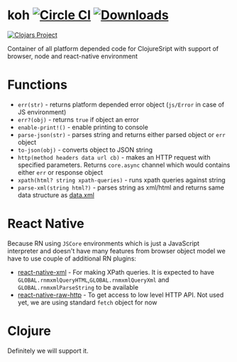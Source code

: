 # koh [![Circle CI](https://circleci.com/gh/artemyarulin/koh.svg?style=svg)](https://circleci.com/gh/artemyarulin/koh) [![Downloads](https://jarkeeper.com/artemyarulin/koh/downloads.svg)](https://jarkeeper.com/artemyarulin/koh)

[![Clojars Project](http://clojars.org/koh/latest-version.svg)](http://clojars.org/koh)

Container of all platform depended code for ClojureSript with support of browser, node and react-native environment

# Functions

- `err(str)` - returns platform depended error object (`js/Error` in case of JS environment)
- `err?(obj)` - returns `true` if object an error
- `enable-print!()` - enable printing to console
- `parse-json(str)` - parses string and returns either parsed object or `err` object
- `to-json(obj)` - converts object to JSON string
- `http(method headers data url cb)` - makes an HTTP request with specified parameters. Returns `core.async` channel which would contains either `err` or response object
- `xpath(html? string xpath-queries)` - runs xpath queries against string
- `parse-xml(string html?)` - parses string as xml/html and returns same data structure as [data.xml](https://github.com/clojure/data.xml)

# React Native

Because RN using `JSCore` environments which is just a JavaScript interpreter and doesn't have many features from browser object model we have to use couple of additional RN plugins:

- [react-native-xml](https://github.com/artemyarulin/react-native-xml) - For making XPath queries. It is expected to have `GLOBAL.rnmxmlQueryHTML`,`GLOBAL.rnmxmlQueryXml` and `GLOBAL.rnmxmlParseString` to be available
- [react-native-raw-http](https://github.com/artemyarulin/react-native-raw-http) - To get access to low level HTTP API. Not used yet, we are using standard `fetch` object for now

# Clojure

Definitely we will support it.

